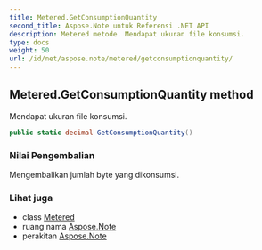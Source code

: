 ```yaml
---
title: Metered.GetConsumptionQuantity
second_title: Aspose.Note untuk Referensi .NET API
description: Metered metode. Mendapat ukuran file konsumsi.
type: docs
weight: 50
url: /id/net/aspose.note/metered/getconsumptionquantity/
---
```

## Metered.GetConsumptionQuantity method

Mendapat ukuran file konsumsi.

```csharp
public static decimal GetConsumptionQuantity()
```

### Nilai Pengembalian

Mengembalikan jumlah byte yang dikonsumsi.

### Lihat juga

* class [Metered](../)
* ruang nama [Aspose.Note](../../metered/)
* perakitan [Aspose.Note](../../../)


